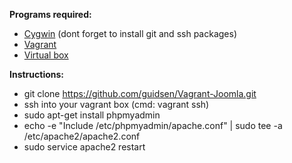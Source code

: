 <b>Programs required:</b>

- <a href="http://cygwin.com/install.html">Cygwin</a> (dont forget to install git and ssh packages)<br />
- <a href="http://www.vagrantup.com/downloads.html">Vagrant</a><br />
- <a href="https://www.virtualbox.org/wiki/Downloads">Virtual box</a><br />

<b>Instructions:</b>

- git clone https://github.com/guidsen/Vagrant-Joomla.git
- ssh into your vagrant box (cmd: vagrant ssh)
- sudo apt-get install phpmyadmin
- echo -e "Include /etc/phpmyadmin/apache.conf" | sudo tee -a /etc/apache2/apache2.conf
- sudo service apache2 restart
